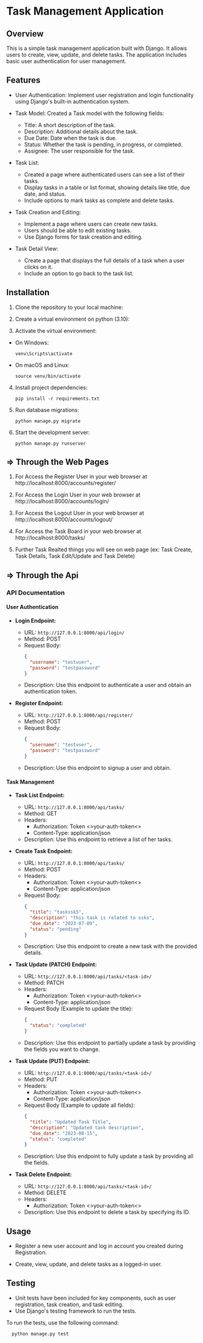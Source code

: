 # Task Management Application

## Overview
This is a simple task management application built with Django. It allows users to create, view, update, and delete tasks. The application includes basic user authentication for user management.

## Features
- User Authentication: Implement user registration and login functionality using Django's built-in authentication system.

- Task Model: Created a Task model with the following fields:
  - Title: A short description of the task.
  - Description: Additional details about the task.
  - Due Date: Date when the task is due.
  - Status: Whether the task is pending, in progress, or completed.
  - Assignee: The user responsible for the task.

- Task List:
  - Created a page where authenticated users can see a list of their tasks.
  - Display tasks in a table or list format, showing details like title, due date, and status.
  - Include options to mark tasks as complete and delete tasks.

- Task Creation and Editing:
  - Implement a page where users can create new tasks.
  - Users should be able to edit existing tasks.
  - Use Django forms for task creation and editing.

- Task Detail View:
  - Create a page that displays the full details of a task when a user clicks on it.
  - Include an option to go back to the task list.

## Installation
1. Clone the repository to your local machine:


2. Create a virtual environment on python (3.10):

3. Activate the virtual environment:
- On Windows:
  ```
  venv\Scripts\activate
  ```
- On macOS and Linux:
  ```
  source venv/bin/activate
  ```

4. Install project dependencies:
    ```
    pip install -r requirements.txt
    ```

5. Run database migrations:
    ```
    python manage.py migrate
    ```

6. Start the development server:
    ```
    python manage.py runserver
    ```

## => Through the Web Pages
1. For Access the Register User in your web browser at http://localhost:8000/accounts/register/

2. For Access the Login User in your web browser at http://localhost:8000/accounts/login/

3. For Access the Logout User in your web browser at http://localhost:8000/accounts/logout/

4. For Access the Task Board in your web browser at http://localhost:8000/tasks/

5. Further Task Realted things you will see on web page (ex: Task Create, Task Details, Task Edit/Update and Task Delete)
   
## => Through the Api

### API Documentation
#### User Authentication
- **Login Endpoint:**
  - URL: `http://127.0.0.1:8000/api/login/`
  - Method: POST
  - Request Body:
    ```json
    {
      "username": "testuser",
      "password": "testpassword"
    }
    ```
  - Description: Use this endpoint to authenticate a user and obtain an authentication token.
  
- **Register Endpoint:**
  - URL: `http://127.0.0.1:8000/api/register/`
  - Method: POST
  - Request Body:
    ```json
    {
      "username": "testuser",
      "password": "testpassword"
    }
    ```
  - Description: Use this endpoint to signup a user and obtain.
#### Task Management

- **Task List Endpoint:**
  - URL: `http://127.0.0.1:8000/api/tasks/`
  - Method: GET
  - Headers:
    - Authorization: Token <>your-auth-token<>
    - Content-Type: application/json
  - Description: Use this endpoint to retrieve a list of her tasks.
  
- **Create Task Endpoint:**
  - URL: `http://127.0.0.1:8000/api/tasks/`
  - Method: POST
  - Headers:
    - Authorization: Token <>your-auth-token<>
    - Content-Type: application/json
  - Request Body:
    ```json
    {
      "title": "taskssk5",
      "description": "this task is related to ssks",
      "due_date": "2023-07-09",
      "status": "pending"
    }
    ```
  - Description: Use this endpoint to create a new task with the provided details.
  
- **Task Update (PATCH) Endpoint:**
  - URL: `http://127.0.0.1:8000/api/tasks/<task-id>/`
  - Method: PATCH
  - Headers:
    - Authorization: Token <>your-auth-token<>
    - Content-Type: application/json
  - Request Body (Example to update the title):
    ```json
    {
      "status": "completed"
    }
    ```
  - Description: Use this endpoint to partially update a task by providing the fields you want to change.

- **Task Update (PUT) Endpoint:**
  - URL: `http://127.0.0.1:8000/api/tasks/<task-id>/`
  - Method: PUT
  - Headers:
    - Authorization: Token <>your-auth-token<>
    - Content-Type: application/json
  - Request Body (Example to update all fields):
    ```json
    {
      "title": "Updated Task Title",
      "description": "Updated task description",
      "due_date": "2023-08-15",
      "status": "completed"
    }
    ```
  - Description: Use this endpoint to fully update a task by providing all the fields.

- **Task Delete Endpoint:**
  - URL: `http://127.0.0.1:8000/api/tasks/<task-id>/`
  - Method: DELETE
  - Headers:
    - Authorization: Token <>your-auth-token<>
  - Description: Use this endpoint to delete a task by specifying its ID.


## Usage
- Register a new user account and log in account you created during Registration.

- Create, view, update, and delete tasks as a logged-in user.

## Testing
- Unit tests have been included for key components, such as user registration, task creation, and task editing.
- Use Django's testing framework to run the tests.

To run the tests, use the following command:
```
  python manage.py test
```

<!-- ## Contributing
Contributions are welcome! If you'd like to contribute to this project, please follow these guidelines:
- Fork the repository.
- Create a new branch for your feature or bug fix.
- Make your changes and write tests if applicable.
- Submit a pull request with a clear description of your changes. -->

<!-- ## License
This project is licensed under the MIT License - see the [LICENSE](LICENSE) file for details. -->

<!-- ## Acknowledgments
- Thanks to the Django community for their excellent documentation and resources. -->

